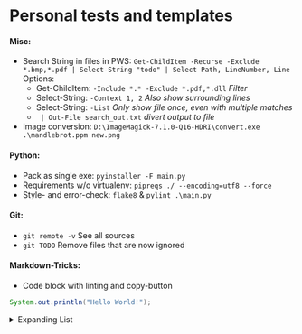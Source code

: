 # Personal tests and templates

#### Misc:
- Search String in files in PWS: ```Get-ChildItem -Recurse -Exclude *.bmp,*.pdf | Select-String "todo" | Select Path, LineNumber, Line```<br>
  Options:
  - Get-ChildItem:  ```-Include *.* -Exclude *.pdf,*.dll``` *Filter*
  - Select-String:  ```-Context 1, 2``` *Also show surrounding lines*
  - Select-String:  ```-List``` *Only show file once, even with multiple matches*
  - ``` | Out-File search_out.txt``` *divert output to file*
- Image conversion: ```D:\ImageMagick-7.1.0-Q16-HDRI\convert.exe .\mandlebrot.ppm new.png```

#### Python:
- Pack as single exe: ```pyinstaller -F main.py```
- Requirements w/o virtualenv: ```pipreqs ./ --encoding=utf8 --force```
- Style- and error-check: ```flake8``` & ```pylint .\main.py```

#### Git:
 - ```git remote -v``` See all sources
 - ```git TODO``` Remove files that are now ignored

#### Markdown-Tricks:

- Code block with linting and copy-button
```Java
System.out.println("Hello World!");
```

<details>
<summary>Expanding List</summary>

- Here is a hidden Comment <!-- Comment -->
- Basic Stuff:
  * \*\*Bold\*\* → **Bold**
  * \*italic\* → *italic*
  * \~strikethrough\~ → ~strikethrough~
- [Can be a link](http://www.example.com)
  1. [x] Todo
  2. [ ] List

</details>
